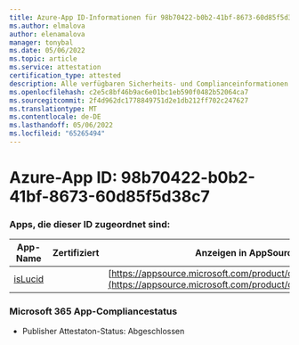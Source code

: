 ```yaml
---
title: Azure-App ID-Informationen für 98b70422-b0b2-41bf-8673-60d85f5d38c7
ms.author: elmalova
author: elenamalova
manager: tonybal
ms.date: 05/06/2022
ms.topic: article
ms.service: attestation
certification_type: attested
description: Alle verfügbaren Sicherheits- und Complianceinformationen für 98b70422-b0b2-41bf-8673-60d85f5d38c7.
ms.openlocfilehash: c2e5c8bf46b9ac6e01bc1eb590f0482b52064ca7
ms.sourcegitcommit: 2f4d962dc1778849751d2e1db212ff702c247627
ms.translationtype: MT
ms.contentlocale: de-DE
ms.lasthandoff: 05/06/2022
ms.locfileid: "65265494"
---
```

# <a name="azure-app-id-98b70422-b0b2-41bf-8673-60d85f5d38c7"></a>Azure-App ID: 98b70422-b0b2-41bf-8673-60d85f5d38c7


### <a name="apps-associated-with-this-id"></a>Apps, die dieser ID zugeordnet sind:
| **App-Name** | **Zertifiziert** | **Anzeigen in AppSource** |
|--------------|---------------|-----------------------|
| [isLucid](../forward/WA200002385.md) |  | [https://appsource.microsoft.com/product/office/WA200002385](https://appsource.microsoft.com/product/office/WA200002385) |

### <a name="microsoft-365-app-compliance-status"></a>Microsoft 365 App-Compliancestatus
- Publisher Attestaton-Status: Abgeschlossen
